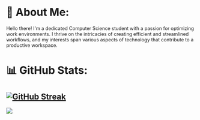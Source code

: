 # :sparkler: About Me:

<span style="font-size:0.9em;">Hello there! I'm a dedicated Computer Science student with a passion for optimizing work environments. I thrive on the intricacies of creating efficient and streamlined workflows, and my interests span various aspects of technology that contribute to a productive workspace.</span>

# 📊 GitHub Stats:
[![GitHub Streak](https://github-readme-streak-stats.herokuapp.com?user=ml3m&theme=darcula&hide_border=true&border_radius=5.3&card_width=900)](https://git.io/streak-stats)
---
[![](https://visitcount.itsvg.in/api?id=ml3m&icon=0&color=0)](https://visitcount.itsvg.in)

<!-- Proudly created with GPRM ( https://gprm.itsvg.in ) -->
